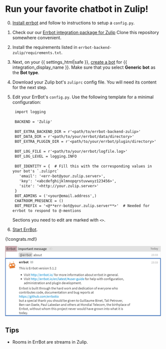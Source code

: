 # Run your favorite chatbot in Zulip!

0. [Install errbot](http://errbot.io/en/latest/user_guide/setup.html)
   and follow to instructions to setup a `config.py`.

0. Check our our [Errbot integration package for Zulip](https://github.com/zulip/errbot-backend-zulip)
   Clone this repository somewhere convenient.

0. Install the requirements listed in `errbot-backend-zulip/requirements.txt`.

0. Next, on your {{ settings_html|safe }}, [create a bot](/help/add-a-bot-or-integration) for
   {{ integration_display_name }}. Make sure that you select **Generic bot** as the **Bot type**.

0. Download your Zulip bot's `zuliprc` config file. You will need its content for the next step.

0. Edit your ErrBot's `config.py`. Use the following template for a minimal configuration:

        import logging

        BACKEND = 'Zulip'

        BOT_EXTRA_BACKEND_DIR = r'<path/to/errbot-backend-zulip>'
        BOT_DATA_DIR = r'<path/to/your/errbot/data/directory>'
        BOT_EXTRA_PLUGIN_DIR = r'<path/to/your/errbot/plugin/directory>'

        BOT_LOG_FILE = r'<path/to/your/errbot/logfile.log>'
        BOT_LOG_LEVEL = logging.INFO

        BOT_IDENTITY = {  # Fill this with the corresponding values in your bot's `.zuliprc`
          'email': '<err-bot@your.zulip.server>',
          'key': '<abcdefghijklmnopqrstuvwxyz123456>',
          'site': '<http://your.zulip.server>'
        }
        BOT_ADMINS = ('<your@email.address',)
        CHATROOM_PRESENCE = ()
        BOT_PREFIX = '<@**err-bot@your.zulip.server**>'  # Needed for errbot to respond to @-mentions

    Sections you need to edit are marked with `<>`.

7. [Start ErrBot](http://errbot.io/en/latest/user_guide/setup.html#starting-the-daemon).

{!congrats.md!}

![](/static/images/integrations/errbot/000.png)

Tips
----

* Rooms in ErrBot are streams in Zulip.
